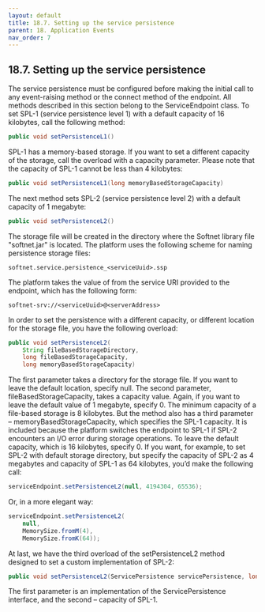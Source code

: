 ```yaml
---
layout: default
title: 18.7. Setting up the service persistence
parent: 18. Application Events
nav_order: 7
---
```


## 18.7. Setting up the service persistence

The service persistence must be configured before making the initial call to any event-raising method or the connect method of the endpoint. All methods described in this section belong to the <span class="datatype">ServiceEndpoint</span> class. To set SPL-1 (service persistence level 1) with a default capacity of 16 kilobytes, call the following method:
```java
public void setPersistenceL1()
```

SPL-1 has a memory-based storage. If you want to set a different capacity of the storage, call the overload with a capacity parameter. Please note that the capacity of SPL-1 cannot be less than 4 kilobytes:
```java
public void setPersistenceL1(long memoryBasedStorageCapacity)
```

The next method sets SPL-2 (service persistence level 2) with a default capacity of 1 megabyte:
```java
public void setPersistenceL2()
```

The storage file will be created in the directory where the Softnet library file "softnet.jar" is located. The platform uses the following scheme for naming persistence storage files:
```
softnet.service.persistence_<serviceUuid>.ssp
```

The platform takes the value of <serviceUuid> from the service URI provided to the endpoint, which has the following form:
```
softnet-srv://<serviceUuid>@<serverAddress>
```

In order to set the persistence with a different capacity, or different location for the storage file, you have the following overload:
```java
public void setPersistenceL2(
    String fileBasedStorageDirectory,
    long fileBasedStorageCapacity,
    long memoryBasedStorageCapacity)
```

The first parameter takes a directory for the storage file. If you want to leave the default location, specify null. The second parameter, <span class="param">fileBasedStorageCapacity</span>, takes a capacity value. Again, if you want to leave the default value of 1 megabyte, specify 0. The minimum capacity of a file-based storage is 8 kilobytes. But the method also has a third parameter – <span class="param">memoryBasedStorageCapacity</span>, which specifies the SPL-1 capacity. It is included because the platform switches the endpoint to SPL-1 if SPL-2 encounters an I/O error during storage operations. To leave the default capacity, which is 16 kilobytes, specify 0. If you want, for example, to set SPL-2 with default storage directory, but specify the capacity of SPL-2 as 4 megabytes and capacity of SPL-1 as 64 kilobytes, you’d make the following call:
```java
serviceEndpoint.setPersistenceL2(null, 4194304, 65536);
```

Or, in a more elegant way:
```java
serviceEndpoint.setPersistenceL2(
    null, 
    MemorySize.fromM(4), 
    MemorySize.fromK(64));
```

At last, we have the third overload of the setPersistenceL2 method designed to set a custom implementation of SPL-2:
```java
public void setPersistenceL2(ServicePersistence servicePersistence, long memoryBasedStorageCapacity)
```

The first parameter is an implementation of the <span class="datatype">ServicePersistence</span> interface, and the second – capacity of SPL-1.
